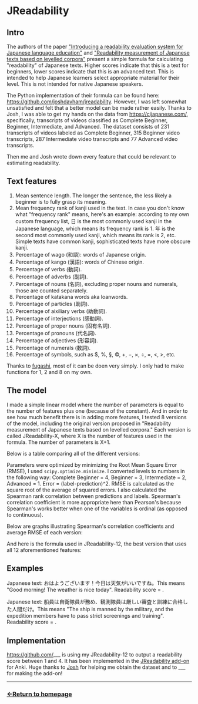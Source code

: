 # JReadability

## Intro

The authors of the paper ["Introducing a readability evaluation system for Japanese language education"](https://jreadability.net/file/hasebe-lee-2015-castelj.pdf) and ["Readability measurement of Japanese texts based on levelled corpora"](https://researchmap.jp/jhlee/published_papers/21426109) present a simple formula for calculating "readability" of Japanese texts. Higher scores indicate that this is a text for beginners, lower scores indicate that this is an advanced text.
This is intended to help Japanese learners select appropriate material for their level. This is not intended for native Japanese speakers.

The Python implementation of their formula can be found here: https://github.com/joshdavham/jreadability. However, I was left somewhat unsatisfied and felt that a better model can be made rather easily. Thanks to Josh, I was able to get my hands on the data from https://cijapanese.com/, specifically,
transcripts of videos classified as Complete Beginner, Beginner, Intermediate, and Advanced. The dataset consists of 231 transcripts of videos labeled as Complete Beginner, 315 Beginner video transcripts, 287 Intermediate video transcripts and 77 Advanced video transcripts.

Then me and Josh wrote down every feature that could be relevant to estimating readability.

## Text features

1) Mean sentence length. The longer the sentence, the less likely a beginner is to fully grasp its meaning.
2) Mean frequency rank of kanji used in the text. In case you don't know what "frequency rank" means, here's an example: according to my own custom frequency list, 日 is the most commonly used kanji in the Japanese language, which means its frequency rank is 1. 年 is the second most commonly used kanji, which means its rank is 2, etc. Simple texts have common kanji, sophisticated texts have more obscure kanji.
3) Percentage of wago (和語): words of Japanese origin.
4) Percentage of kango (漢語): words of Chinese origin.
5) Percentage of verbs (動詞).
6) Percentage of adverbs (副詞).
7) Percentage of nouns (名詞), excluding proper nouns and numerals, those are counted separately.
8) Percentage of katakana words aka loanwords.
9) Percentage of particles (助詞).
10) Percentage of aixiliary verbs (助動詞).
11) Percentage of interjections (感動詞).
12) Percentage of proper nouns (固有名詞).
13) Percentage of pronouns (代名詞).
14) Percentage of adjectives (形容詞).
15) Percentage of numerals (数詞).
16) Percentage of symbols, such as $, %, §, ©, +, −, ×, ÷, =, <, >, etc.

Thanks to [fugashi](https://pypi.org/project/fugashi/), most of it can be doen very simply. I only had to make functions for 1, 2 and 8 on my own.

## The model

I made a simple linear model where the number of parameters is equal to the number of features plus one (because of the constant). And in order to see how much benefit there is in adding more features, I tested 8 versions of the model, including the original version proposed in "Readability measurement of Japanese texts based on levelled corpora." Each version is called JReadability-X, where X is the number of features used in the formula. The number of parameters is X+1.

Below is a table comparing all of the different versions:

Parameters were optimized by minimizing the Root Mean Square Error (RMSE), I used `scipy.optimize.minimize`. I converted levels to numbers in the following way: Complete Beginner = 4, Beginner = 3, Intermediate = 2, Advanced = 1. Error = (label-prediction)^2. RMSE is calculated as the square root of the average of squared errors.
I also calculated the Spearman rank correlation between predictions and labels. Spearman's correlation coefficient is more appropriate here than Pearson's because Spearman's works better when one of the variables is ordinal (as opposed to continuous).

Below are graphs illustrating Spearman's correlation coefficients and average RMSE of each version:

And here is the formula used in JReadability-12, the best version that uses all 12 aforementioned features:

## Examples

Japanese text: おはようございます！今日は天気がいいですね。This means "Good morning! The weather is nice today". Readability score = .

Japanese text: 船員は自衛隊員が務め、観測隊員は厳しい審査と訓練に合格した人間だけ。This means "The ship is manned by the military, and the expedition members have to pass strict screenings and training". Readability score = .

## Implementation

https://github.com/___ is using my JReadability-12 to output a readability score between 1 and 4. It has been implemented in the [JReadability add-on]() for Anki. Huge thanks to [Josh](https://github.com/joshdavham) for helping me obtain the dataset and to ___ for making the add-on!


___
### [←Return to homepage](https://expertium.github.io/)
